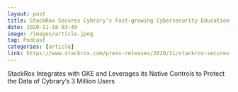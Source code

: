 ```yaml
---
layout: post
title: StackRox Secures Cybrary’s Fast-growing Cybersecurity Education Platform Running on Google Kubernetes Engine
date: 2020-11-18 03:49
image: /images/article.jpeg
tag: Podcast
categories: [article]
link: https://www.stackrox.com/press-releases/2020/11/stackrox-secures-cybrarys-fast-growing-cybersecurity-education-platform-running-on-google-kubernetes-engine/
---
```

StackRox Integrates with GKE and Leverages its Native Controls to Protect the Data of Cybrary’s 3 Million Users
